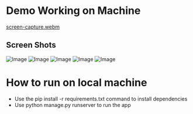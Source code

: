 # Demo Working on Machine
[screen-capture.webm](https://user-images.githubusercontent.com/55339698/194286419-9f5b18ca-d79e-4f59-a22e-cf2e1a0618a0.webm)

## Screen Shots
![Image](https://i.ibb.co/vLN0R0S/1.png)
![Image](https://i.ibb.co/t4mNXWP/2.png)
![Image](https://i.ibb.co/FxLC3Sw/3.png)
![Image](https://i.ibb.co/f8n0sJL/4.png)
![Image](https://i.ibb.co/6XRRrjR/5.png)

# How to run on local machine
  - Use the pip install -r requirements.txt command to install dependencies
  - Use python manage.py runserver to run the app
